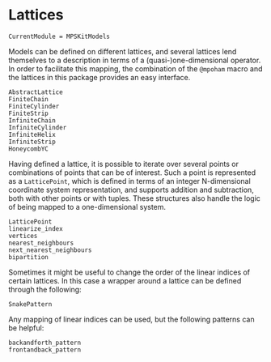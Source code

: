 # Lattices

```@meta
CurrentModule = MPSKitModels
```

Models can be defined on different lattices, and several lattices lend themselves to a description in terms of a (quasi-)one-dimensional operator.
In order to facilitate this mapping, the combination of the `@mpoham` macro and the lattices in this package provides an easy interface.

```@docs
AbstractLattice
FiniteChain
FiniteCylinder
FiniteStrip
InfiniteChain
InfiniteCylinder
InfiniteHelix
InfiniteStrip
HoneycombYC
```

Having defined a lattice, it is possible to iterate over several points or combinations of points that can be of interest.
Such a point is represented as a `LatticePoint`, which is defined in terms of an integer N-dimensional coordinate system representation, and supports addition and subtraction, both with other points or with tuples.
These structures also handle the logic of being mapped to a one-dimensional system.

```@docs
LatticePoint
linearize_index
vertices
nearest_neighbours
next_nearest_neighbours
bipartition
```

Sometimes it might be useful to change the order of the linear indices of certain lattices.
In this case a wrapper around a lattice can be defined through the following:
```@docs
SnakePattern
```

Any mapping of linear indices can be used, but the following patterns can be helpful:
```@docs
backandforth_pattern
frontandback_pattern
```
